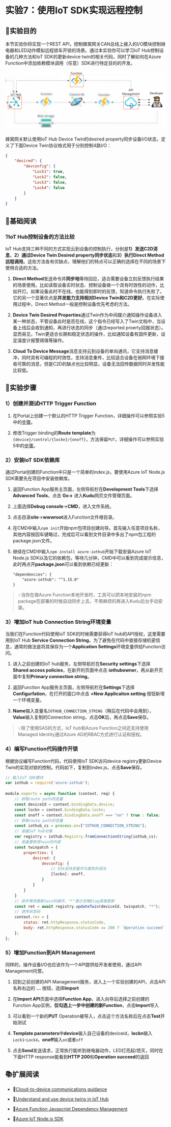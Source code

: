 # 实验7：使用IoT SDK实现远程控制

## 🎯实验目的

本节实验你将实现一个REST API，控制蜂窝网关CAN总线上接入的I/O模块控制继电器和LED动作模拟远程锁车开锁的场景。通过本实验你可以学习IoT Hub控制设备的几种方法和IoT SDK的更新device twin的相关代码，同时了解如何在Azure Function中添加依赖模块调用（任意）SDK进行特定目的的开发。

![](images/lab7.png)

蜂窝网关默认使用IoT Hub Device Twin的desired property同步设备I/O状态，定义了下面Device Twin协议格式用于分别控制4路I/O：

```json
{
    "desired": { 
        "devconfig": { 
            "Lock1": true,
            "Lock2": false,
            "Lock3": false,
            "Lock4": false
        } 
    } 
}
```


## 📑基础阅读

### ❔IoT Hub控制设备的方法比较

IoT Hub支持三种不同的方式实现云到设备的控制执行，分别是**1）发送C2D消息**，**2）通过Device Twin Desired property同步状态**和**3）执行Direct Method远程调用**。这些方法各有优缺点，理解他们的特点可以正确的选择在不同的场景下使用合适的方法。

1. **Direct Method**发送命令并**同步地**等待回应，适合需要设备立刻反馈执行结果的场景使用。比如读取设备实时状态、控制设备做一个具有时效性的动作，比如开灯。如果设备此时不在线，也能得到即时的反馈，知道命令执行失败了。它的另一个显著优点是**并发能力支持相对Device Twin和C2D更好**。在实际使用过程中，Direct Method一般是控制设备优先考虑的方法。

2. **Device Twin Desired Properties**通过Twin作为中间媒介通知操作设备进入某一种状态，不管设备此时是否在线，这个指令已经写入了Twin文档中，当设备上线后会收到通知，再进行状态的同步（通过reported proerty回报状态）。显而易见，Twin更适合长期和稳定状态的操作，比如通知设备有固件更新，设定温度计报警阈值等操作。

3. **Cloud To Device Message**消息支持云到设备的单向通讯，它支持消息缓冲，同时具有可编程的时效性，支持消息重传，比较适合设备在弱网环境下接收可靠的消息，但是C2D的缺点也比较明显，设备无法回传数据同时并发性能比较低。


## 🧪实验步骤

### 1）创建并测试HTTP Trigger Function

1. 在Portal上创建一个默认的HTTP Trigger Function，详细操作可以参照实验5中的[步骤](./lab5-cosmosdb-out.md###-1）创建并测试HTTP-Trigger-Function)。

2. 修改Trigger binding的**Route template**为`{device}/control/{lockn}/{onoff}`，方法保留`PUT`，详细操作可以参照实验5中的[步骤](./lab5-cosmosdb-out.md###-2）修改route路径和支持的HTTP方法)。

### 2）安装IoT SDK依赖库

通过Portal创建的Function中只是一个简单的index.js，要使用Azure IoT Node.js SDK需要先在项目中安装依赖库。

1. 返回Function App服务主页面，左侧导航栏在**Development Tools**下选择**Advanced Tools**，点击 **Go->** 进入**Kudu**网页文件管理页面。

2. 上面选择**Debug console**->**CMD**，进入文件系统。

3. 点击目录**site**->**wwwroot**进入Function文件根目录。

4. 在CMD中输入`npm init`开始npm包项目创建向导。首先输入任意项目名称，其他内容按回车键略过，完成后可以看到文件目录中多出了npm包工程的package.json文件。

5. 继续在CMD中输入`npm install azure-iothub`开始下载安装Azure IoT Node.js SDK以及它的依赖包，等待几分钟，CMD中可以看到完成提示信息，此时再点开**package.json**可以看到依赖已经更新：

    ```
    "dependencies": {
        "azure-iothub": "^1.15.0"
    }
    ```

> 💡当你在做Azure Function本地开发时，工具可以把本地安装的npm package在部署的时候自动同步上去，不用麻烦的再进入Kudu后台手动安装。

### 3）增加IoT hub Connection String环境变量

当我们在Function代码使用IoT SDK的时候需要获得IoT hub的API授权，这里需要用到IoT Hub **Service Connection String**。为了避免在代码中直接存储机密信息，通常的做法是将其保存为一个**Application Settings**环境变量供给Function访问。

1. 进入之前创建的IoT hub服务，左侧导航栏在**Security settings**下选择**Shared access policies**，在新开的页面中点击 **iothubowner**，再从新开页面中复制**Primary connection string**。

2. 返回Function App服务主页面，左侧导航栏在**Settings**下选择**Configurfation**，在打开的窗口中点击 **+New Applicaiton setting** 按钮新增一个环境变量。

3. **Name**输入变量名`IOTHUB_CONNECTION_STRING`（稍后在代码中会用到），**Value**输入复制的Connection string，点击**OK**后，再点击**Save**保存。

> 💡除了使用SAS的方式，IoT hub和Azure Function之间还支持使用Managed Identity通过Azure AD的RBAC方式进行认证和授权。

### 4）编写Function代码操作开锁

根据协议编写Function代码，代码使用IoT SDK访问device registry更新Device Twin的实现对锁的控制。代码如下，复制到index.js，点击**Save**保存。

```javascript
// 载入IoT SDK模块
var iothub = require('azure-iothub');

module.exports = async function (context, req) {
    // 获取route path的变量
    const deviceId = context.bindingData.device;
    const lockn = context.bindingData.lockn;
    const onoff = context.bindingData.onoff === "on" ? true : false;
    // 获取route path的变量
    const iothub_cs = process.env["IOTHUB_CONNECTION_STRING"];
    // 准备IoT hub对象
    var registry = iothub.Registry.fromConnectionString(iothub_cs);
    // 准备要修改twin的内容
    const twinpatch = {
        properties: {
            desired: {
                devconfig: { 
                    // ES6支持变量作为属性的语法
                    [lockn]: onoff,
                }
            }
        }
    }
    // 异步等待更新twin的操作，"*"表示忽略Etag直接更新
    const ret = await registry.updateTwin(deviceId, twinpatch, "*");
    // 透传状态码
    context.res = {
        status: ret.httpResponse.statusCode, 
        body: ret.httpResponse.statusCode == 200 ? `Operation succeed` : "Operation failed"
    };
};
```

### 5）增加Function到API Management

同样的，操作设备I/O也应该作为一个API提供给开发者使用，通过API Management托管。

1. 回到之前创建的API Management服务，进入上一个实验创建的API，点击API名称右边的 **...** 按钮，选择**Import**

2. 在**Import API**页面中选择**Function App**，进入向导后选择之前创建的Function App实例，**仅勾选上一步中创建的新Function**，点击**Import**导入

3. 可以看到一个新的**PUT** Operation被导入，点击这个方法名称后在点击**Test**开始测试

4. **Template parameters**中**device**输入自己设备的deviceid，**lockn**输入`Lock1`-`Lock4`，**onoff**输入`on`或者`off`

5. 点击**Send**发送请求，正常执行能听到继电器动作，LED灯亮起/熄灭，同时在下面HTTP response能看到**HTTP 200**和**Operation succeed**的返回

## 📚扩展阅读

- 🔗[Cloud-to-device communications guidance](https://docs.microsoft.com/en-us/azure/iot-hub/iot-hub-devguide-c2d-guidance)

- 🔗[Understand and use device twins in IoT Hub](https://docs.microsoft.com/en-us/azure/iot-hub/iot-hub-devguide-device-twins)

- 🔗[Azure Function Javascript Dependency Management](https://docs.microsoft.com/en-us/azure/azure-functions/functions-reference-node?tabs=v2-v3-v4-export%2Cv2-v3-v4-done%2Cv2%2Cv2-log-custom-telemetry%2Cv2-accessing-request-and-response%2Cwindows-setting-the-node-version#dependency-management)

- 🔗[Azure IoT Node.js SDK](https://github.com/Azure/azure-iot-sdk-node)